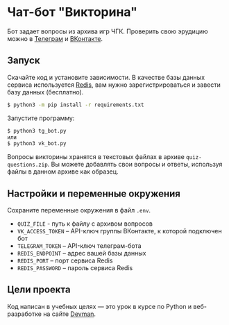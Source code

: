 # Чат-бот "Викторина"

Бот задает вопросы из архива игр ЧГК. Проверить свою эрудицию можно в [Телеграм](https://t.me/mylittletimer_bot) и [ВКонтакте](https://vk.com/club186139586).

## Запуск

Скачайте код и установите зависимости. В качестве базы данных сервиса используется [Redis](https://redis.com), вам нужно зарегистрироваться и завести базу данных (бесплатно).

```bash
$ python3 -m pip install -r requirements.txt
```

Запустите программу:
```bash
$ python3 tg_bot.py
или
$ python3 vk_bot.py
```
Вопросы викторины хранятся в текстовых файлах в архиве `quiz-questions.zip`. Вы можете добавлять свои вопросы и ответы, используя файлы в данном архиве как образец.

## Настройки и переменные окружения

Сохраните переменные окружения в файл `.env`.

- `QUIZ_FILE` - путь к файлу с архивом вопросов
- `VK_ACCESS_TOKEN` – API-ключ группы ВКонтакте, к которой подключен бот
- `TELEGRAM_TOKEN` – API-ключ телеграм-бота
- `REDIS_ENDPOINT` – адрес вашей базы данных
- `REDIS_PORT` – порт сервиса Redis
- `REDIS_PASSWORD` – пароль сервиса Redis

## Цели проекта

Код написан в учебных целях — это урок в курсе по Python и веб-разработке на сайте [Devman](https://dvmn.org).
